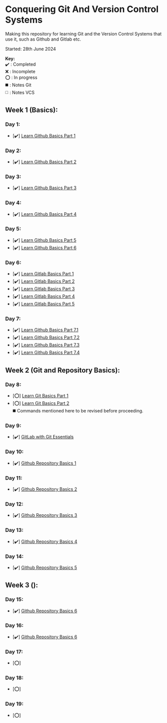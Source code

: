 # Conquering Git And Version Control Systems
Making this repository for learning Git and the Version Control Systems that use it, such as Github and Gitlab etc.  

Started: 28th June 2024

**Key:**  
   ✔️ : Completed  
   ❌ : Incomplete  
   ⭕ : In progress  
   ◼️ : Notes Git  
   ◻️ : Notes VCS  
## Week 1 (Basics):
### Day 1:
- [✔️] [Learn Github Basics Part 1](https://docs.github.com/en/get-started/start-your-journey)
### Day 2:
- [✔️] [Learn Github Basics Part 2](https://docs.github.com/en/get-started/learning-about-github)
### Day 3:
- [✔️] [Learn Github Basics Part 3](https://docs.github.com/en/get-started/onboarding)
### Day 4:
- [✔️] [Learn Github Basics Part 4](https://docs.github.com/en/get-started/using-github)
### Day 5:
- [✔️] [Learn Github Basics Part 5](https://docs.github.com/en/get-started/accessibility)
- [✔️] [Learn Github Basics Part 6](https://docs.github.com/en/get-started/exploring-projects-on-github)
### Day 6:
- [✔️] [Learn Gitlab Basics Part 1](https://www.youtube.com/watch?v=7q9Y1Cv-ib0)
- [✔️] [Learn Gitlab Basics Part 2](https://www.youtube.com/watch?v=M7rBDZYsx8U&list=PLFGfElNsQthYDx0A_FaNNfUm9NHsK6zED&index=193)
- [✔️] [Learn Gitlab Basics Part 3](https://www.youtube.com/watch?v=jYQSH4EY6_U&list=PLFGfElNsQthYDx0A_FaNNfUm9NHsK6zED&index=175)
- [✔️] [Learn Gitlab Basics Part 4](https://www.youtube.com/watch?v=LDVQXv3I5rI)
- [✔️] [Learn Gitlab Basics Part 5](https://www.youtube.com/watch?v=-oaI2WEKdI4&list=PL05JrBw4t0KofkHq4GZJ05FnNGa11PQ4d)
### Day 7:
- [✔️] [Learn Github Basics Part 7.1](https://docs.github.com/en/get-started/exploring-integrations)
- [✔️] [Learn Github Basics Part 7.2](https://docs.github.com/en/get-started/showcase-your-expertise-with-github-certifications)
- [✔️] [Learn Github Basics Part 7.3](https://docs.github.com/en/get-started/using-github-docs)
- [✔️] [Learn Github Basics Part 7.4](https://docs.github.com/en/get-started/archiving-your-github-personal-account-and-public-repositories)
## Week 2 (Git and Repository Basics):
### Day 8:
- [⭕] [Learn Git Basics Part 1](https://docs.github.com/en/get-started/getting-started-with-git)
- [⭕] [Learn Git Basics Part 2](https://docs.github.com/en/get-started/using-git)   
   ◼️ Commands mentioned here to be revised before proceeding.
### Day 9:
- [✔️] [GitLab with Git Essentials](https://docs.gitlab.com/ee/tutorials/gitlab_navigation.html)
### Day 10:
- [✔️] [Github Repository Basics 1](https://docs.github.com/en/repositories/creating-and-managing-repositories/creating-a-new-repository)
### Day 11:
- [✔️] [Github Repository Basics 2](https://docs.github.com/en/repositories/creating-and-managing-repositories/creating-a-new-repository)
### Day 12:
- [✔️] [Github Repository Basics 3](https://docs.github.com/en/repositories/creating-and-managing-repositories/creating-a-new-repository)
### Day 13:
- [✔️] [Github Repository Basics 4](https://docs.github.com/en/repositories/managing-your-repositorys-settings-and-features)
### Day 14:
- [✔️] [Github Repository Basics 5](https://docs.github.com/en/repositories/managing-your-repositorys-settings-and-features)
## Week 3 ():
### Day 15:
- [✔️] [Github Repository Basics 6](https://docs.github.com/en/repositories/managing-your-repositorys-settings-and-features)
### Day 16:
- [✔️] [Github Repository Basics 6](https://docs.github.com/en/repositories/managing-your-repositorys-settings-and-features)
### Day 17:
- [⭕] []()
### Day 18:
- [⭕] []()
### Day 19:
- [⭕] []()

